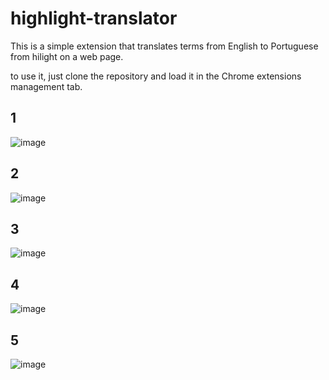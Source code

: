 ﻿# highlight-translator

This is a simple extension that translates terms from English to Portuguese from hilight on a web page.

to use it, just clone the repository and load it in the Chrome extensions management tab.

## 1
![image](https://user-images.githubusercontent.com/23661672/210279776-59102b3a-c11f-4dd3-81a3-f484a20f1b22.png)

## 2
![image](https://user-images.githubusercontent.com/23661672/210279857-fa98e2ec-11e8-46ad-995c-e1914aa210ad.png)

## 3
![image](https://user-images.githubusercontent.com/23661672/210279890-59d42c69-0f33-4e93-8037-4da68f04501e.png)

## 4
![image](https://user-images.githubusercontent.com/23661672/210280016-24e2c281-1d70-4cfc-8938-263b8c1275b5.png)

## 5
![image](https://user-images.githubusercontent.com/23661672/210280045-7a2fabbb-d061-40c7-9405-d4b08e856bc4.png)


